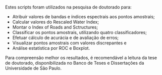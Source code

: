 Estes scripts foram utilizados na pesquisa de doutorado para:
<ul>
  <li>
    Atribuir valores de bandas e índices espectrais aos pontos amostrais;
  </li>
  <li>
    Calcular valores do Rescaled Water Index;
  </li>
  <li>
    Montar o Index of Roads and Sctructures;
  </li>
  <li>
    Classificar os pontos amostrais, utilizando quatro classificadores;
  </li>
  <li>
    Efetuar cálculo de acurácia e de avaliação de erros;
  </li>
  <li>
    Visualizar pontos amostrais com valores discrepantes e
  </li>
  <li>
    Análise estatística por ROC e Boxplot.
  </li>
</ul>
Para compreensão melhor os resultados, é recomendável a leitura da tese de doutorado, disponibilizada no Banco de Teses e Dissertações da Universidade de São Paulo.

